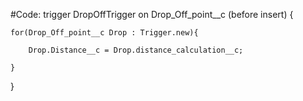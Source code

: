 #Code:
trigger DropOffTrigger on Drop_Off_point__c (before insert) {

    for(Drop_Off_point__c Drop : Trigger.new){

        Drop.Distance__c = Drop.distance_calculation__c;

    }

}
